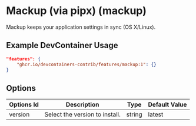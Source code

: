 
# Mackup (via pipx) (mackup)

Mackup keeps your application settings in sync (OS X/Linux).

## Example DevContainer Usage

```json
"features": {
    "ghcr.io/devcontainers-contrib/features/mackup:1": {}
}
```

## Options

| Options Id | Description | Type | Default Value |
|-----|-----|-----|-----|
| version | Select the version to install. | string | latest |


